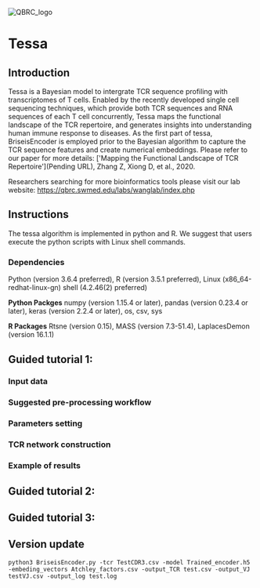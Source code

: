 ![QBRC_logo](https://github.com/jcao89757/SCINA/blob/master/QBRC.jpg)
# Tessa
## Introduction
Tessa is a Bayesian model to intergrate TCR sequence profiling with transcriptomes of T cells. Enabled by the recently developed single cell sequencing techniques, which provide both TCR sequences and RNA sequences of each T cell concurrently, Tessa maps the functional landscape of the TCR repertoire, and generates insights into understanding human immune response to diseases. As the first part of tessa, BriseisEncoder is employed prior to the Bayesian algorithm to capture the TCR sequence features and create numerical embeddings. Please refer to our paper for more details: ['Mapping the Functional Landscape of TCR Repertoire'](Pending URL), Zhang Z, Xiong D, et al., 2020. 

Researchers searching for more bioinformatics tools please visit our lab website: https://qbrc.swmed.edu/labs/wanglab/index.php
##  Instructions
The tessa algorithm is implemented in python and R. We suggest that users execute the python scripts with Linux shell commands.
### Dependencies
Python (version 3.6.4 preferred), R (version 3.5.1 preferred), Linux (x86_64-redhat-linux-gn) shell (4.2.46(2) preferred)

**Python Packges**
numpy (version 1.15.4 or later), pandas (version 0.23.4 or later), keras (version 2.2.4 or later), os, csv, sys

**R Packages**
Rtsne (version 0.15), MASS (version 7.3-51.4), LaplacesDemon (version 16.1.1) 
## Guided tutorial 1: 
### Input data
### Suggested pre-processing workflow
### Parameters setting
### TCR network construction
### Example of results
## Guided tutorial 2: 
## Guided tutorial 3:
## Version update
```{Shell}
python3 BriseisEncoder.py -tcr TestCDR3.csv -model Trained_encoder.h5 -embeding_vectors Atchley_factors.csv -output_TCR test.csv -output_VJ testVJ.csv -output_log test.log
```
